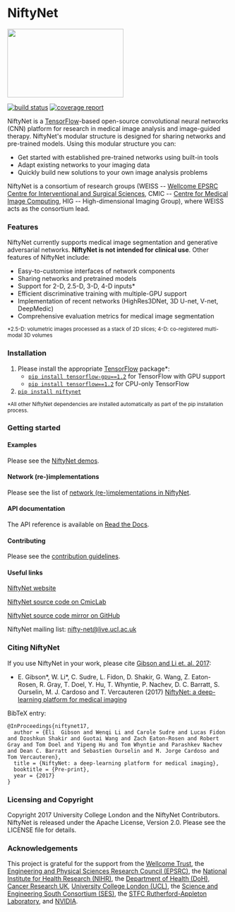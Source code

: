 # NiftyNet

<img src="https://cmiclab.cs.ucl.ac.uk/CMIC/NiftyNet/raw/master/niftynet-logo.png" width="263" height="155">

[![build status](https://cmiclab.cs.ucl.ac.uk/CMIC/NiftyNet/badges/dev/build.svg)](https://cmiclab.cs.ucl.ac.uk/CMIC/NiftyNet/commits/dev)
[![coverage report](https://cmiclab.cs.ucl.ac.uk/CMIC/NiftyNet/badges/dev/coverage.svg)](https://cmiclab.cs.ucl.ac.uk/CMIC/NiftyNet/commits/dev)

NiftyNet is a [TensorFlow][tf]-based open-source convolutional neural networks (CNN) platform for research in medical image analysis and image-guided therapy.
NiftyNet's modular structure is designed for sharing networks and pre-trained models.
Using this modular structure you can:

* Get started with established pre-trained networks using built-in tools
* Adapt existing networks to your imaging data
* Quickly build new solutions to your own image analysis problems

NiftyNet is a consortium of research groups (WEISS -- [Wellcome EPSRC Centre for Interventional and Surgical Sciences][weiss], CMIC -- [Centre for Medical Image Computing][cmic], HIG -- High-dimensional Imaging Group), where WEISS acts as the consortium lead.


### Features

NiftyNet currently supports medical image segmentation and generative adversarial networks.
**NiftyNet is not intended for clinical use**.
Other features of NiftyNet include:

* Easy-to-customise interfaces of network components
* Sharing networks and pretrained models
* Support for 2-D, 2.5-D, 3-D, 4-D inputs*
* Efficient discriminative training with multiple-GPU support
* Implementation of recent networks (HighRes3DNet, 3D U-net, V-net, DeepMedic)
* Comprehensive evaluation metrics for medical image segmentation

 <sup>*2.5-D: volumetric images processed as a stack of 2D slices;
4-D: co-registered multi-modal 3D volumes</sup>


### Installation

1. Please install the appropriate [TensorFlow][tf] package*:
   * [`pip install tensorflow-gpu==1.2`][tf-pypi-gpu] for TensorFlow with GPU support
   * [`pip install tensorflow==1.2`][tf-pypi] for CPU-only TensorFlow
1. [`pip install niftynet`](https://pypi.org/project/NiftyNet/)

 <sup>*All other NiftyNet dependencies are installed automatically as part of the pip installation process.</sup>

[tf-pypi-gpu]: https://pypi.org/project/tensorflow-gpu/
[tf-pypi]: https://pypi.org/project/tensorflow/


### Getting started

#### Examples

Please see the [NiftyNet demos][demos].

[demos]: ./demos

#### Network (re-)implementations

Please see the list of [network (re-)implementations in NiftyNet][network-impl].

[network-impl]: ./niftynet/network

#### API documentation

The API reference is available on [Read the Docs][rtd-niftynet].

[rtd-niftynet]: http://niftynet.rtfd.io/

#### Contributing

Please see the [contribution guidelines](./CONTRIBUTING.md).

#### Useful links

[NiftyNet website][niftynet-io]

[NiftyNet source code on CmicLab][niftynet-cmiclab]

[NiftyNet source code mirror on GitHub][niftynet-github]

NiftyNet mailing list: [nifty-net@live.ucl.ac.uk][ml-niftynet]

[niftynet-io]: http://niftynet.io/
[niftynet-cmiclab]: https://cmiclab.cs.ucl.ac.uk/CMIC/NiftyNet
[niftynet-github]: https://github.com/NifTK/NiftyNet
[ml-niftynet]: mailto:nifty-net@live.ucl.ac.uk


### Citing NiftyNet

If you use NiftyNet in your work, please cite [Gibson and Li et. al. 2017][preprint]:

* E. Gibson\*, W. Li\*, C. Sudre, L. Fidon, D. Shakir, G. Wang, Z. Eaton-Rosen, R. Gray, T. Doel, Y. Hu, T. Whyntie, P. Nachev, D. C. Barratt, S. Ourselin, M. J. Cardoso and T. Vercauteren (2017)
[NiftyNet: a deep-learning platform for medical imaging][preprint]


BibTeX entry:

```
@InProceedings{niftynet17,
  author = {Eli  Gibson and Wenqi Li and Carole Sudre and Lucas Fidon and Dzoshkun Shakir and Guotai Wang and Zach Eaton-Rosen and Robert Gray and Tom Doel and Yipeng Hu and Tom Whyntie and Parashkev Nachev and Dean C. Barratt and Sebastien Ourselin and M. Jorge Cardoso and Tom Vercauteren},
  title = {NiftyNet: a deep-learning platform for medical imaging},
  booktitle = {Pre-print},
  year = {2017}
}
```

[preprint]: https://www.dropbox.com/s/gsagqvpdczhs7s4/NiftyNet_2017.pdf?dl=1


### Licensing and Copyright

Copyright 2017 University College London and the NiftyNet Contributors.
NiftyNet is released under the Apache License, Version 2.0. Please see the LICENSE file for details.

### Acknowledgements

This project is grateful for the support from the [Wellcome Trust][wt], the [Engineering and Physical Sciences Research Council (EPSRC)][epsrc], the [National Institute for Health Research (NIHR)][nihr], the [Department of Health (DoH)][doh], [Cancer Research UK][cruk], [University College London (UCL)][ucl], the [Science and Engineering South Consortium (SES)][ses], the [STFC Rutherford-Appleton Laboratory][ral], and [NVIDIA][nvidia].

[cmic]: http://cmic.cs.ucl.ac.uk
[ucl]: http://www.ucl.ac.uk
[cruk]: https://www.cancerresearchuk.org
[tf]: https://www.tensorflow.org/
[weiss]: http://www.ucl.ac.uk/weiss
[wt]: https://wellcome.ac.uk/
[epsrc]: https://www.epsrc.ac.uk/
[nihr]: https://www.nihr.ac.uk/
[doh]: https://www.gov.uk/government/organisations/department-of-health
[ses]: https://www.ses.ac.uk/
[ral]: http://www.stfc.ac.uk/about-us/where-we-work/rutherford-appleton-laboratory/
[nvidia]: http://www.nvidia.com


